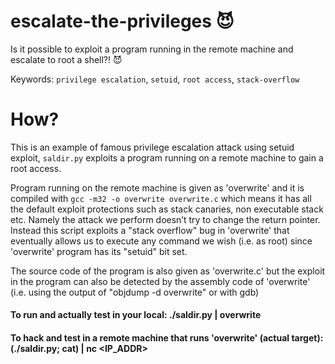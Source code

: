# escalate-the-privileges 😈
Is it possible to exploit a program running in the remote machine and escalate to root a shell?! 😈

Keywords: `privilege escalation`, `setuid`, `root access`, `stack-overflow` 

# How?
This is an example of famous privilege escalation attack using setuid exploit, `saldir.py` exploits a program running on a remote machine to gain a root access.

Program running on the remote machine is given as 'overwrite' and it is compiled with `gcc -m32 -o overwrite overwrite.c` which means it has all the default exploit protections such as stack canaries, non executable stack etc. Namely the attack we perform doesn’t try to change the return pointer. Instead this script exploits a "stack overflow" bug in 'overwrite' that eventually allows us to execute any command we wish (i.e. as root) since 'overwrite' program has its "setuid" bit set.

The source code of the program is also given as 'overwrite.c' but the exploit in the program can also be detected by the assembly code of 'overwrite' (i.e. using the output of "objdump -d overwrite" or with gdb)

#### To run and actually test in your local: ./saldir.py | overwrite
#### To hack and test in a remote machine that runs 'overwrite' (actual target): (./saldir.py; cat) | nc <IP_ADDR> <PORT>

